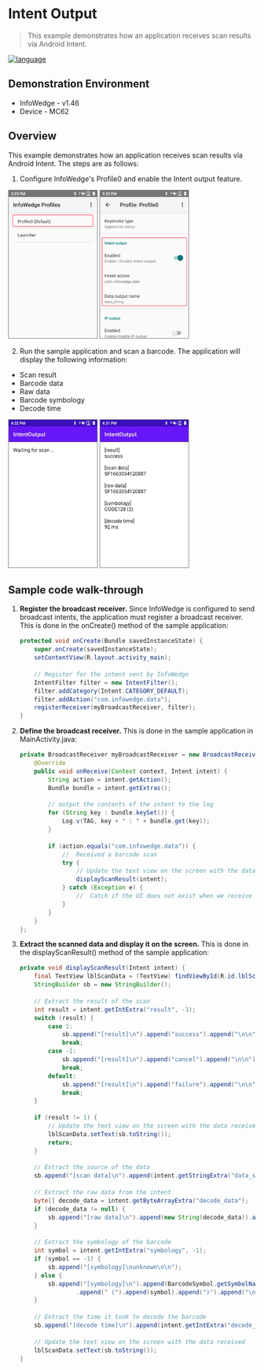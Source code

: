# Intent Output

> This example demonstrates how an application receives scan results via Android Intent.

[![language](https://img.shields.io/badge/cn-简体中文-green.svg)](README_zh-CN.md)

## Demonstration Environment

- InfoWedge - v1.46
- Device - MC62

## Overview

This example demonstrates how an application receives scan results via Android Intent. The steps are as follows:

1. Configure InfoWedge's Profile0 and enable the Intent output feature.

<img src="./pics/1.png" alt="1.png" width="180" height="300" style="border: 1px solid gray;">
<img src="./pics/2.png" alt="2.png" width="180" height="300" style="border: 1px solid gray;">

2. Run the sample application and scan a barcode. The application will display the following information:
- Scan result
- Barcode data
- Raw data
- Barcode symbology
- Decode time

<img src="./pics/3.png" alt="3.png" width="180" height="300" style="border: 1px solid gray;">
<img src="./pics/4.png" alt="4.png" width="180" height="300" style="border: 1px solid gray;">

## Sample code walk-through

1. **Register the broadcast receiver.** Since InfoWedge is configured to send broadcast intents, the application must register a broadcast receiver. This is done in the onCreate() method of the sample application:
    ```java
    protected void onCreate(Bundle savedInstanceState) {
        super.onCreate(savedInstanceState);
        setContentView(R.layout.activity_main);

        // Register for the intent sent by InfoWedge
        IntentFilter filter = new IntentFilter();
        filter.addCategory(Intent.CATEGORY_DEFAULT);
        filter.addAction("com.infowedge.data");
        registerReceiver(myBroadcastReceiver, filter);
    }
    ```
2. **Define the broadcast receiver.** This is done in the sample application in MainActivity.java:
    ```java
    private BroadcastReceiver myBroadcastReceiver = new BroadcastReceiver() {
        @Override
        public void onReceive(Context context, Intent intent) {
            String action = intent.getAction();
            Bundle bundle = intent.getExtras();

            // output the contents of the intent to the log
            for (String key : bundle.keySet()) {
                Log.v(TAG, key + " : " + bundle.get(key));
            }

            if (action.equals("com.infowedge.data")) {
                //  Received a barcode scan
                try {
                    // Update the text view on the screen with the data received
                    displayScanResult(intent);
                } catch (Exception e) {
                    //  Catch if the UI does not exist when we receive the broadcast
                }
            }
        }
    };
    ```
3. **Extract the scanned data and display it on the screen.** This is done in the displayScanResult() method of the sample application:
    ```java
    private void displayScanResult(Intent intent) {
        final TextView lblScanData = (TextView) findViewById(R.id.lblScanData);
        StringBuilder sb = new StringBuilder();

        // Extract the result of the scan
        int result = intent.getIntExtra("result", -1);
        switch (result) {
            case 1:
                sb.append("[result]\n").append("success").append("\n\n");
                break;
            case -1:
                sb.append("[result]\n").append("cancel").append("\n\n");
                break;
            default:
                sb.append("[result]\n").append("failure").append("\n\n");
                break;
        }

        if (result != 1) {
            // Update the text view on the screen with the data received
            lblScanData.setText(sb.toString());
            return;
        }

        // Extract the source of the data
        sb.append("[scan data]\n").append(intent.getStringExtra("data_string")).append("\n\n");

        // Extract the raw data from the intent
        byte[] decode_data = intent.getByteArrayExtra("decode_data");
        if (decode_data != null) {
            sb.append("[raw data]\n").append(new String(decode_data)).append("\n\n");
        }

        // Extract the symbology of the barcode
        int symbol = intent.getIntExtra("symbology", -1);
        if (symbol == -1) {
            sb.append("[symbology]\nunknown\n\n");
        } else {
            sb.append("[symbology]\n").append(BarcodeSymbol.getSymbolName(symbol))
                    .append(" (").append(symbol).append(")").append("\n\n");
        }

        // Extract the time it took to decode the barcode
        sb.append("[decode time]\n").append(intent.getIntExtra("decode_time", -1)).append(" ms\n\n");

        // Update the text view on the screen with the data received
        lblScanData.setText(sb.toString());
    }
    ```
